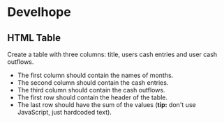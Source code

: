 # Develhope
## HTML Table

Create a table with three columns: title, users cash entries and user cash outflows.
* The first column should contain the names of months.
* The second column should contain the cash entries.
* The third column should contain the cash outflows.
* The first row should contain the header of the table.
* The last row should have the sum of the values (**tip:** don't use JavaScript, just hardcoded text).

